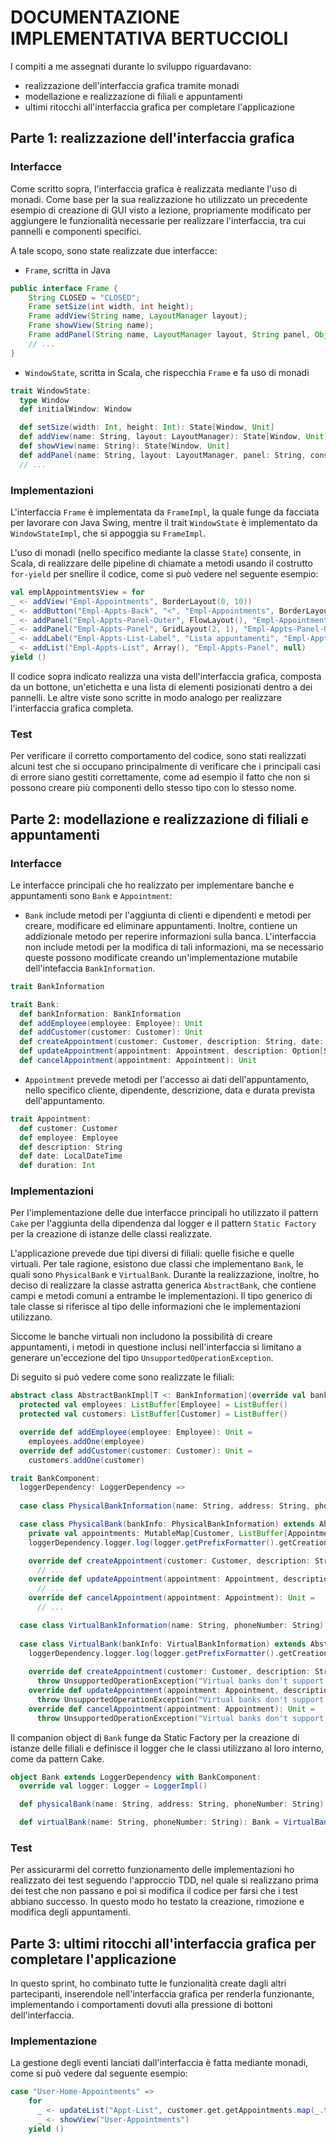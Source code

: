 # DOCUMENTAZIONE IMPLEMENTATIVA BERTUCCIOLI

I compiti a me assegnati durante lo sviluppo riguardavano:

- realizzazione dell'interfaccia grafica tramite monadi
- modellazione e realizzazione di filiali e appuntamenti
- ultimi ritocchi all'interfaccia grafica per completare l'applicazione

## Parte 1: realizzazione dell'interfaccia grafica

### Interfacce

Come scritto sopra, l'interfaccia grafica è realizzata mediante l'uso di monadi.
Come base per la sua realizzazione ho utilizzato un precedente esempio di creazione di GUI visto a lezione,
propriamente modificato per aggiungere le funzionalità necessarie per realizzare l'interfaccia, tra cui pannelli e componenti specifici.

A tale scopo, sono state realizzate due interfacce:

- `Frame`, scritta in Java
```java
public interface Frame {
    String CLOSED = "CLOSED";
    Frame setSize(int width, int height);
    Frame addView(String name, LayoutManager layout);
    Frame showView(String name);
    Frame addPanel(String name, LayoutManager layout, String panel, Object constraints);
    // ...
}
```
- `WindowState`, scritta in Scala, che rispecchia `Frame` e fa uso di monadi
```scala
trait WindowState:
  type Window
  def initialWindow: Window

  def setSize(width: Int, height: Int): State[Window, Unit]
  def addView(name: String, layout: LayoutManager): State[Window, Unit]
  def showView(name: String): State[Window, Unit]
  def addPanel(name: String, layout: LayoutManager, panel: String, constraints: Any): State[Window, Unit]
  // ...
```

### Implementazioni

L'interfaccia `Frame` è implementata da `FrameImpl`, la quale funge da facciata per lavorare con Java Swing,
mentre il trait `WindowState` è implementato da `WindowStateImpl`, che si appoggia su `FrameImpl`.

L'uso di monadi (nello specifico mediante la classe `State`) consente, in Scala,
di realizzare delle pipeline di chiamate a metodi usando il costrutto `for-yield` per snellire il codice, come si può vedere nel seguente esempio:

```scala
val emplAppointmentsView = for
_ <- addView("Empl-Appointments", BorderLayout(0, 10))
_ <- addButton("Empl-Appts-Back", "<", "Empl-Appointments", BorderLayout.WEST)
_ <- addPanel("Empl-Appts-Panel-Outer", FlowLayout(), "Empl-Appointments", BorderLayout.CENTER)
_ <- addPanel("Empl-Appts-Panel", GridLayout(2, 1), "Empl-Appts-Panel-Outer", FlowLayout.CENTER)
_ <- addLabel("Empl-Appts-List-Label", "Lista appuntamenti", "Empl-Appts-Panel", FlowLayout.CENTER)
_ <- addList("Empl-Appts-List", Array(), "Empl-Appts-Panel", null)
yield ()
```

Il codice sopra indicato realizza una vista dell'interfaccia grafica, composta da un bottone, un'etichetta e
una lista di elementi posizionati dentro a dei pannelli.
Le altre viste sono scritte in modo analogo per realizzare l'interfaccia grafica completa.

### Test

Per verificare il corretto comportamento del codice, sono stati realizzati alcuni test che si
occupano principalmente di verificare che i principali casi di errore siano gestiti correttamente, come ad esempio il fatto
che non si possono creare più componenti dello stesso tipo con lo stesso nome.

## Parte 2: modellazione e realizzazione di filiali e appuntamenti

### Interfacce

Le interfacce principali che ho realizzato per implementare banche e appuntamenti sono `Bank` e `Appointment`:

- `Bank` include metodi per l'aggiunta di clienti e dipendenti e metodi per creare, modificare ed eliminare appuntamenti.
Inoltre, contiene un addizionale metodo per reperire informazioni sulla banca. L'interfaccia non include metodi per la modifica
di tali informazioni, ma se necessario queste possono modificate creando un'implementazione mutabile dell'intefaccia `BankInformation`.
```scala
trait BankInformation

trait Bank:
  def bankInformation: BankInformation
  def addEmployee(employee: Employee): Unit
  def addCustomer(customer: Customer): Unit
  def createAppointment(customer: Customer, description: String, date: LocalDateTime, duration: Int): Appointment
  def updateAppointment(appointment: Appointment, description: Option[String], date: Option[LocalDateTime], duration: Option[Int]): Appointment
  def cancelAppointment(appointment: Appointment): Unit
```
- `Appointment` prevede metodi per l'accesso ai dati dell'appuntamento, nello specifico cliente, dipendente, descrizione,
data e durata prevista dell'appuntamento.
```scala
trait Appointment:
  def customer: Customer
  def employee: Employee
  def description: String
  def date: LocalDateTime
  def duration: Int
```

### Implementazioni

Per l'implementazione delle due interfacce principali ho utilizzato il pattern `Cake` per l'aggiunta della dipendenza dal logger e
il pattern `Static Factory` per la creazione di istanze delle classi realizzate. 

L'applicazione prevede due tipi diversi di filiali: quelle fisiche e quelle virtuali. Per tale ragione, esistono due classi che
implementano `Bank`, le quali sono `PhysicalBank` e `VirtualBank`. 
Durante la realizzazione, inoltre, ho deciso di realizzare la classe astratta generica `AbstractBank`, 
che contiene campi e metodi comuni a entrambe le implementazioni. 
Il tipo generico di tale classe si riferisce al tipo delle informazioni che le implementazioni utilizzano.

Siccome le banche virtuali non includono la possibilità di creare appuntamenti, i metodi in questione inclusi nell'interfaccia
si limitano a generare un'eccezione del tipo `UnsupportedOperationException`.

Di seguito si può vedere come sono realizzate le filiali:

```scala
abstract class AbstractBankImpl[T <: BankInformation](override val bankInformation: T) extends Bank:
  protected val employees: ListBuffer[Employee] = ListBuffer()
  protected val customers: ListBuffer[Customer] = ListBuffer()

  override def addEmployee(employee: Employee): Unit =
    employees.addOne(employee)
  override def addCustomer(customer: Customer): Unit =
    customers.addOne(customer)
```
```scala
trait BankComponent:
  loggerDependency: LoggerDependency =>
    
  case class PhysicalBankInformation(name: String, address: String, phoneNumber: String) extends BankInformation

  case class PhysicalBank(bankInfo: PhysicalBankInformation) extends AbstractBankImpl[PhysicalBankInformation](bankInfo):
    private val appointments: MutableMap[Customer, ListBuffer[Appointment]] = MutableHashMap()
    loggerDependency.logger.log(logger.getPrefixFormatter().getCreationPrefix + this)

    override def createAppointment(customer: Customer, description: String, date: LocalDateTime, duration: Int): Appointment =
      // ...
    override def updateAppointment(appointment: Appointment, description: Option[String], date: Option[LocalDateTime], duration: Option[Int]): Appointment =
      // ...
    override def cancelAppointment(appointment: Appointment): Unit =
      // ...

  case class VirtualBankInformation(name: String, phoneNumber: String) extends BankInformation
  
  case class VirtualBank(bankInfo: VirtualBankInformation) extends AbstractBankImpl[VirtualBankInformation](bankInfo):
    loggerDependency.logger.log(logger.getPrefixFormatter().getCreationPrefix + this)
    
    override def createAppointment(customer: Customer, description: String, date: LocalDateTime, duration: Int): Appointment =
      throw UnsupportedOperationException("Virtual banks don't support appointments")
    override def updateAppointment(appointment: Appointment, description: Option[String], date: Option[LocalDateTime], duration: Option[Int]): Appointment =
      throw UnsupportedOperationException("Virtual banks don't support appointments")
    override def cancelAppointment(appointment: Appointment): Unit =
      throw UnsupportedOperationException("Virtual banks don't support appointments")
```

Il companion object di `Bank` funge da Static Factory per la creazione di istanze delle filiali e definisce il logger che
le classi utilizzano al loro interno, come da pattern Cake.

```scala
object Bank extends LoggerDependency with BankComponent:
  override val logger: Logger = LoggerImpl()

  def physicalBank(name: String, address: String, phoneNumber: String): Bank = PhysicalBank(PhysicalBankInformation(name, address, phoneNumber))

  def virtualBank(name: String, phoneNumber: String): Bank = VirtualBank(VirtualBankInformation(name, phoneNumber))
```

### Test

Per assicurarmi del corretto funzionamento delle implementazioni ho realizzato dei test seguendo l'approccio TDD, nel quale 
si realizzano prima dei test che non passano e poi si modifica il codice per farsi che i test abbiano successo. In questo modo
ho testato la creazione, rimozione e modifica degli appuntamenti.

## Parte 3: ultimi ritocchi all'interfaccia grafica per completare l'applicazione

In questo sprint, ho combinato tutte le funzionalità create dagli altri partecipanti, inserendole nell'interfaccia grafica
per renderla funzionante, implementando i comportamenti dovuti alla pressione di bottoni dell'interfaccia.

### Implementazione

La gestione degli eventi lanciati dall'interfaccia è fatta mediante monadi, come si può vedere dal seguente esempio:

```scala
case "User-Home-Appointments" =>
    for
      _ <- updateList("Appt-List", customer.get.getAppointments.map(_.toStringFromCustomerSide).toArray)
      _ <- showView("User-Appointments")
    yield ()
```
